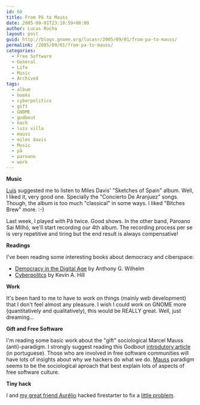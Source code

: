 ```yaml
---
id: 60
title: From Pã to Mauss
date: 2005-09-01T23:18:59+00:00
author: Lucas Rocha
layout: post
guid: http://blogs.gnome.org/lucasr/2005/09/01/from-pa-to-mauss/
permalink: /2005/09/01/from-pa-to-mauss/
categories:
  - Free Software
  - General
  - Life
  - Music
  - Archived
tags:
  - album
  - books
  - cyberpolitics
  - gift
  - GNOME
  - godbout
  - hack
  - luis villa
  - mauss
  - miles davis
  - Music
  - pã
  - paroano
  - work
---
```

**Music**

[Luis](http://tieguy.org) suggested me to listen to Miles Davis' "Sketches of
Spain" album. Well, I liked it, very good one.  Specially the "Concierto De
Aranjuez" songs. Though, the album is too much "classical" in some ways. I
liked "Bitches Brew" more. :-)

Last week, I played with Pã twice. Good shows. In the other band, Paroano Sai
Milhó, we'll start recording our 4th album. The recording process per se is
very repetitive and tiring but the end result is always compensative!

**Readings**

I've been reading some interesting books about democracy and ciberspace:

  * [Democracy in the Digital Age](http://www.amazon.com/exec/obidos/tg/detail/-/0415924367/102-0554755-2707361?v=glance) by Anthony G. Wilhelm
  * [Cyberpolitcs](http://www.amazon.com/exec/obidos/tg/detail/-/0847687430/102-0554755-2707361?v=glance) by Kevin A. Hill

**Work**

It's been hard to me to have to work on things (mainly web development) that I
don't feel almost any pleasure. I wish I could work on GNOME more
(quantitatively and qualitatively), this would be REALLY great. Well, just
dreaming...

**Gift and Free Software**

I'm reading some basic work about the "gift" sociological Marcel Mauss
(anti)-paradigm. I strongly suggest reading this Godbout [introdutory
article](http://www.scielo.br/scielo.php?script=sci_arttext&pid=S0102-69091998000300002&lng=pt&nrm=iso)
(in portuguese). Those who are involved in free software communities will have
lots of insights about why we hackers do what we do.
[Mauss](http://en.wikipedia.org/wiki/Marcel_Mauss) paradigm seems to be the
sociological aproach that best explain lots of aspects of free software
culture.

**Tiny hack**

I and [my great friend Aurélio](http://aurium.cjb.net) hacked firestarter to
fix a [little problem](http://bugs.gnome.org/show_bug.cgi?id=314951).
